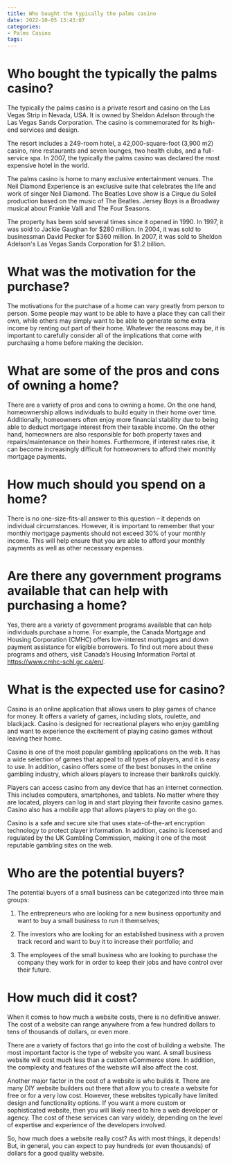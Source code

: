 ```yaml
---
title: Who bought the typically the palms casino
date: 2022-10-05 13:43:07
categories:
- Palms Casino
tags:
---
```



#  Who bought the typically the palms casino?

The typically the palms casino is a private resort and casino on the Las Vegas Strip in Nevada, USA. It is owned by Sheldon Adelson through the Las Vegas Sands Corporation. The casino is commemorated for its high-end services and design.

The resort includes a 249-room hotel, a 42,000-square-foot (3,900 m2) casino, nine restaurants and seven lounges, two health clubs, and a full-service spa. In 2007, the typically the palms casino was declared the most expensive hotel in the world.

The palms casino is home to many exclusive entertainment venues. The Neil Diamond Experience is an exclusive suite that celebrates the life and work of singer Neil Diamond. The Beatles Love show is a Cirque du Soleil production based on the music of The Beatles. Jersey Boys is a Broadway musical about Frankie Valli and The Four Seasons.

The property has been sold several times since it opened in 1990. In 1997, it was sold to Jackie Gaughan for $280 million. In 2004, it was sold to businessman David Pecker for $360 million. In 2007, it was sold to Sheldon Adelson's Las Vegas Sands Corporation for $1.2 billion.

#  What was the motivation for the purchase?

The motivations for the purchase of a home can vary greatly from person to person. Some people may want to be able to have a place they can call their own, while others may simply want to be able to generate some extra income by renting out part of their home. Whatever the reasons may be, it is important to carefully consider all of the implications that come with purchasing a home before making the decision.

# What are some of the pros and cons of owning a home?

There are a variety of pros and cons to owning a home. On the one hand, homeownership allows individuals to build equity in their home over time. Additionally, homeowners often enjoy more financial stability due to being able to deduct mortgage interest from their taxable income. On the other hand, homeowners are also responsible for both property taxes and repairs/maintenance on their homes. Furthermore, if interest rates rise, it can become increasingly difficult for homeowners to afford their monthly mortgage payments.

# How much should you spend on a home?

There is no one-size-fits-all answer to this question – it depends on individual circumstances. However, it is important to remember that your monthly mortgage payments should not exceed 30% of your monthly income. This will help ensure that you are able to afford your monthly payments as well as other necessary expenses.

# Are there any government programs available that can help with purchasing a home?

Yes, there are a variety of government programs available that can help individuals purchase a home. For example, the Canada Mortgage and Housing Corporation (CMHC) offers low-interest mortgages and down payment assistance for eligible borrowers. To find out more about these programs and others, visit Canada’s Housing Information Portal at https://www.cmhc-schl.gc.ca/en/.

#  What is the expected use for casino?

Casino is an online application that allows users to play games of chance for money. It offers a variety of games, including slots, roulette, and blackjack. Casino is designed for recreational players who enjoy gambling and want to experience the excitement of playing casino games without leaving their home.

Casino is one of the most popular gambling applications on the web. It has a wide selection of games that appeal to all types of players, and it is easy to use. In addition, casino offers some of the best bonuses in the online gambling industry, which allows players to increase their bankrolls quickly.

Players can access casino from any device that has an internet connection. This includes computers, smartphones, and tablets. No matter where they are located, players can log in and start playing their favorite casino games. Casino also has a mobile app that allows players to play on the go.

Casino is a safe and secure site that uses state-of-the-art encryption technology to protect player information. In addition, casino is licensed and regulated by the UK Gambling Commission, making it one of the most reputable gambling sites on the web.

#  Who are the potential buyers?

The potential buyers of a small business can be categorized into three main groups:

1. The entrepreneurs who are looking for a new business opportunity and want to buy a small business to run it themselves;

2. The investors who are looking for an established business with a proven track record and want to buy it to increase their portfolio; and

3. The employees of the small business who are looking to purchase the company they work for in order to keep their jobs and have control over their future.

#  How much did it cost?

When it comes to how much a website costs, there is no definitive answer. The cost of a website can range anywhere from a few hundred dollars to tens of thousands of dollars, or even more.

There are a variety of factors that go into the cost of building a website. The most important factor is the type of website you want. A small business website will cost much less than a custom eCommerce store. In addition, the complexity and features of the website will also affect the cost.

Another major factor in the cost of a website is who builds it. There are many DIY website builders out there that allow you to create a website for free or for a very low cost. However, these websites typically have limited design and functionality options. If you want a more custom or sophisticated website, then you will likely need to hire a web developer or agency. The cost of these services can vary widely, depending on the level of expertise and experience of the developers involved.

So, how much does a website really cost? As with most things, it depends! But, in general, you can expect to pay hundreds (or even thousands) of dollars for a good quality website.